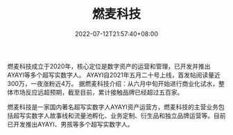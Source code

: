 ﻿---
weight: 
title: "燃麦科技"
description: "燃麦科技成立于2020年，核心定位是数字资产的运营和管理，已开发并推出AYAYI等多个超写实数字人。 AYAYI自2021年五月二十号上线，首发帖阅读量近300万，一夜涨粉近4万。 据燃麦科技介绍：从六月中旬开始进行商业化试水，整体市场反应远超预期，截至目前，累计接触品牌已经超过五百家。"
date: 2022-07-12T21:57:40+08:00
lastmod: 2022-07-12T16:45:40+08:00
draft: false
authors: ["MineW"]
featuredImage: "221.png"
link: "https://www.tianyancha.com/brand/bfb09671532"
tags: ["燃麦科技","虚拟人"]
categories: ["navigation"]
navigation: ["虚拟人"]
lightgallery: true
toc: true
pinned: false
recommend: false
recommend1: false
---
燃麦科技成立于2020年，核心定位是数字资产的运营和管理，已开发并推出AYAYI等多个超写实数字人。 AYAYI自2021年五月二十号上线，首发帖阅读量近300万，一夜涨粉近4万。 据燃麦科技介绍：从六月中旬开始进行商业化试水，整体市场反应远超预期，截至目前，累计接触品牌已经超过五百家。

燃麦科技是一家国内著名超写实数字人AYAYI资产运营方，燃麦科技的主营业务包括超写实数字人故事线和流量池孵化、业务定制、衍生品和独立品牌运营等。目前已开发推出AYAYI、男孩等多个超写实数字人。